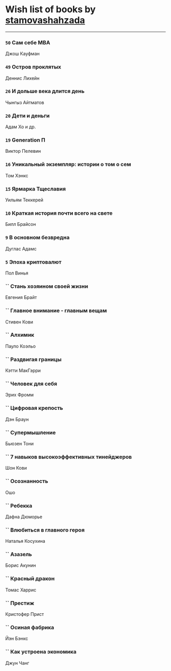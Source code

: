 # Wish list of books by [stamovashahzada](http://vk.com/id310646815)
---

### `50` Сам себе MBA
Джош Кауфман

### `49` Остров проклятых
Деннис Лихейн

### `26` И дольше века длится день
Чынгыз Айтматов

### `20` Дети и деньги
Адам Хо и др.

### `19` Generation П
Виктор Пелевин

### `16` Уникальный экземпляр: истории о том о сем
Том Хэнкс

### `15` Ярмарка Тщеславия
Уильям Теккерей

### `10` Краткая история почти всего на свете
Билл Брайсон

### `9` В основном безвредна
Дуглас Адамс

### `5` Эпоха криптовалют
Пол Винья

### `` Стань хозяином своей жизни
Евгения Брайт

### `` Главное внимание - главным вещам
Стивен Кови

### `` Алхимик
Пауло Коэльо

### `` Раздвигая границы
Кэтти МакГэрри

### `` Человек для себя
Эрих Фромм

### `` Цифровая крепость
Дэн Браун

### `` Супермышление
Бьюзен Тони

### `` 7 навыков высокоэффективных тинейджеров
Шон Кови

### `` Осознанность
Ошо

### `` Ребекка
Дафна Дюморье

### `` Влюбиться в главного героя
Наталья Косухина

### `` Азазель
Борис Акунин

### `` Красный дракон
Томас Харрис

### `` Престиж
Кристофер Прист

### `` Осиная фабрика
Йэн Бэнкс

### `` Как устроена экономика
Джун Чанг

